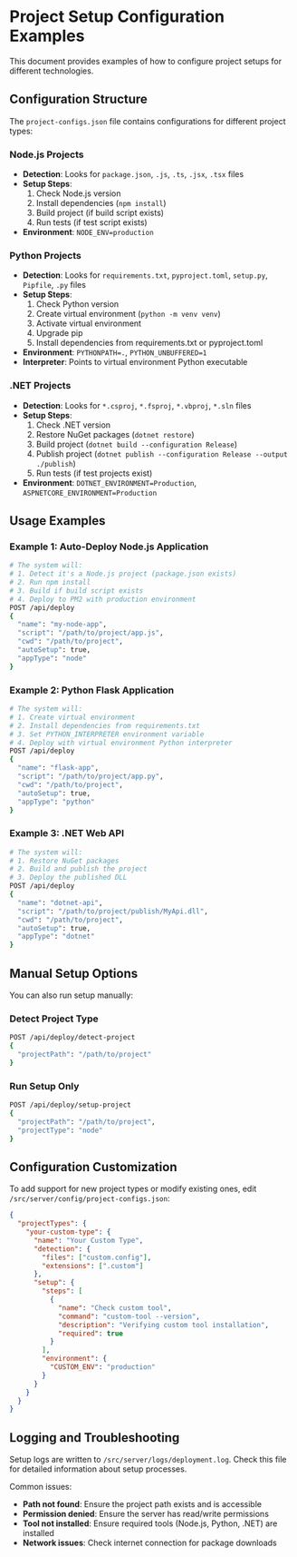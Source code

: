 # Project Setup Configuration Examples

This document provides examples of how to configure project setups for different technologies.

## Configuration Structure

The `project-configs.json` file contains configurations for different project types:

### Node.js Projects
- **Detection**: Looks for `package.json`, `.js`, `.ts`, `.jsx`, `.tsx` files
- **Setup Steps**:
  1. Check Node.js version
  2. Install dependencies (`npm install`)
  3. Build project (if build script exists)
  4. Run tests (if test script exists)
- **Environment**: `NODE_ENV=production`

### Python Projects
- **Detection**: Looks for `requirements.txt`, `pyproject.toml`, `setup.py`, `Pipfile`, `.py` files
- **Setup Steps**:
  1. Check Python version
  2. Create virtual environment (`python -m venv venv`)
  3. Activate virtual environment
  4. Upgrade pip
  5. Install dependencies from requirements.txt or pyproject.toml
- **Environment**: `PYTHONPATH=.`, `PYTHON_UNBUFFERED=1`
- **Interpreter**: Points to virtual environment Python executable

### .NET Projects
- **Detection**: Looks for `*.csproj`, `*.fsproj`, `*.vbproj`, `*.sln` files
- **Setup Steps**:
  1. Check .NET version
  2. Restore NuGet packages (`dotnet restore`)
  3. Build project (`dotnet build --configuration Release`)
  4. Publish project (`dotnet publish --configuration Release --output ./publish`)
  5. Run tests (if test projects exist)
- **Environment**: `DOTNET_ENVIRONMENT=Production`, `ASPNETCORE_ENVIRONMENT=Production`

## Usage Examples

### Example 1: Auto-Deploy Node.js Application
```bash
# The system will:
# 1. Detect it's a Node.js project (package.json exists)
# 2. Run npm install
# 3. Build if build script exists
# 4. Deploy to PM2 with production environment
POST /api/deploy
{
  "name": "my-node-app",
  "script": "/path/to/project/app.js",
  "cwd": "/path/to/project",
  "autoSetup": true,
  "appType": "node"
}
```

### Example 2: Python Flask Application
```bash
# The system will:
# 1. Create virtual environment
# 2. Install dependencies from requirements.txt
# 3. Set PYTHON_INTERPRETER environment variable
# 4. Deploy with virtual environment Python interpreter
POST /api/deploy
{
  "name": "flask-app",
  "script": "/path/to/project/app.py",
  "cwd": "/path/to/project",
  "autoSetup": true,
  "appType": "python"
}
```

### Example 3: .NET Web API
```bash
# The system will:
# 1. Restore NuGet packages
# 2. Build and publish the project
# 3. Deploy the published DLL
POST /api/deploy
{
  "name": "dotnet-api",
  "script": "/path/to/project/publish/MyApi.dll",
  "cwd": "/path/to/project",
  "autoSetup": true,
  "appType": "dotnet"
}
```

## Manual Setup Options

You can also run setup manually:

### Detect Project Type
```bash
POST /api/deploy/detect-project
{
  "projectPath": "/path/to/project"
}
```

### Run Setup Only
```bash
POST /api/deploy/setup-project
{
  "projectPath": "/path/to/project",
  "projectType": "node"
}
```

## Configuration Customization

To add support for new project types or modify existing ones, edit `/src/server/config/project-configs.json`:

```json
{
  "projectTypes": {
    "your-custom-type": {
      "name": "Your Custom Type",
      "detection": {
        "files": ["custom.config"],
        "extensions": [".custom"]
      },
      "setup": {
        "steps": [
          {
            "name": "Check custom tool",
            "command": "custom-tool --version",
            "description": "Verifying custom tool installation",
            "required": true
          }
        ],
        "environment": {
          "CUSTOM_ENV": "production"
        }
      }
    }
  }
}
```

## Logging and Troubleshooting

Setup logs are written to `/src/server/logs/deployment.log`. Check this file for detailed information about setup processes.

Common issues:
- **Path not found**: Ensure the project path exists and is accessible
- **Permission denied**: Ensure the server has read/write permissions
- **Tool not installed**: Ensure required tools (Node.js, Python, .NET) are installed
- **Network issues**: Check internet connection for package downloads
